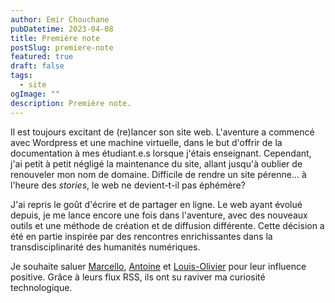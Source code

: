 ```yaml
---
author: Emir Chouchane
pubDatetime: 2023-04-08
title: Première note
postSlug: premiere-note
featured: true
draft: false
tags:
  - site
ogImage: ""
description: Première note.
---
```


Il est toujours excitant de (re)lancer son site web.
L'aventure a commencé avec Wordpress et une machine virtuelle, dans le but d'offrir de la documentation à mes étudiant.e.s lorsque j'étais enseignant. Cependant, j'ai petit à petit négligé la maintenance du site, allant jusqu'à oublier de renouveler mon nom de domaine. Difficile de rendre un site pérenne... à l'heure des *stories*, le web ne devient-t-il pas éphémère? 

J'ai repris le goût d'écrire et de partager en ligne. Le web ayant évolué depuis, je me lance encore une fois dans l'aventure, avec des nouveaux outils et une méthode de création et de diffusion différente. Cette décision a été en partie inspirée par des rencontres enrichissantes dans la transdisciplinarité des humanités numériques.

Je souhaite saluer [Marcello](http://blog.sens-public.org/marcellovitalirosati/), [Antoine](https://www.quaternum.net/) et [Louis-Olivier](https://journal.loupbrun.ca/) pour leur influence positive. Grâce à leurs flux RSS, ils ont su raviver ma curiosité technologique.


